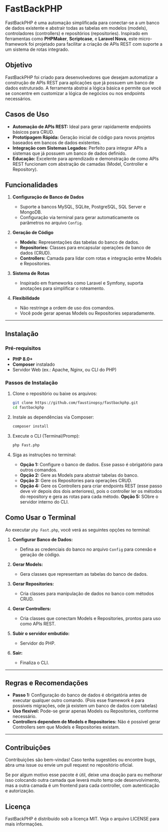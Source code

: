 # FastBackPHP

FastBackPHP é uma automação simplificada para conectar-se a um banco de dados existente e abstrair todas as tabelas em modelos (models), controladores (controllers) e repositórios (repositories). Inspirado em ferramentas como **PHPMaker**, **Scriptcase**, e **Laravel Nova**, este micro-framework foi projetado para facilitar a criação de APIs REST com suporte a um sistema de rotas integrado.

## Objetivo

FastBackPHP foi criado para desenvolvedores que desejam automatizar a construção de APIs REST para aplicações que já possuem um banco de dados estruturado. A ferramenta abstrai a lógica básica e permite que você se concentre em customizar a lógica de negócios ou nos endpoints necessários.

## Casos de Uso

- **Automação de APIs REST:** Ideal para gerar rapidamente endpoints básicos para CRUD.
- **Prototipagem Rápida:** Geração inicial de código para novos projetos baseados em bancos de dados existentes.
- **Integração com Sistemas Legados:** Perfeito para integrar APIs a sistemas que já possuem um banco de dados definido.
- **Educação:** Excelente para aprendizado e demonstração de como APIs REST funcionam com abstração de camadas (Model, Controller e Repository).

## Funcionalidades

1. **Configuração de Banco de Dados**
    - Suporte a bancos MySQL, SQLite, PostgreSQL, SQL Server e MongoDB.
    - Configuração via terminal para gerar automaticamente os parâmetros no arquivo `Config`.

2. **Geração de Código**
    - **Models:** Representações das tabelas do banco de dados.
    - **Repositories:** Classes para encapsular operações de banco de dados (CRUD).
    - **Controllers:** Camada para lidar com rotas e integração entre Models e Repositories.

3. **Sistema de Rotas**
    - Inspirado em frameworks como Laravel e Symfony, suporta anotações para simplificar o roteamento.

4. **Flexibilidade**
    - Não restringe a ordem de uso dos comandos.
    - Você pode gerar apenas Models ou Repositories separadamente.

---

## Instalação

### Pré-requisitos
- **PHP 8.0+**
- **Composer** instalado
- Servidor Web (ex.: Apache, Nginx, ou CLI do PHP)

### Passos de Instalação

1. Clone o repositório ou baixe os arquivos:
    ```bash
    git clone https://github.com/faustinopsy/fastbackphp.git
    cd fastbackphp
    ```

2. Instale as dependências via Composer:
    ```bash
    composer install
    ```

3. Execute o CLI (Terminal/Promp):
    ```bash
    php Fast.php
    ```

4. Siga as instruções no terminal:
    - **Opção 1:** Configure o banco de dados. Esse passo é obrigatório para outros comandos.
    - **Opção 2:** Gere as Models para abstrair tabelas do banco.
    - **Opção 3:** Gere os Repositories para operações CRUD.
    - **Opção 4:** Gere os Controllers para criar endpoints REST (esse passo deve vir depois dos dois anteriores), pois o controller ler os métodos do repository e gera as rotas para cada método.
     **Opção 5:** SObre o servidor interno do CLI.


## Como Usar o Terminal

Ao executar `php Fast.php`, você verá as seguintes opções no terminal:

1. **Configurar Banco de Dados:**
   - Defina as credenciais do banco no arquivo `Config` para conexão e geração de código.

2. **Gerar Models:**
   - Gera classes que representam as tabelas do banco de dados.

3. **Gerar Repositories:**
   - Cria classes para manipulação de dados no banco com métodos CRUD.

4. **Gerar Controllers:**
   - Cria classes que conectam Models e Repositories, prontos para uso como APIs REST.

5. **Subir o servidor embutido:**
   - Servidor do PHP.

6. **Sair:**
   - Finaliza o CLI.

---

## Regras e Recomendações

- **Passo 1:** Configuração do banco de dados é obrigatória antes de executar qualquer outro comando.
(Pois esse framework é para possiveis migrações, ode já existem um banco de dados com tabelas)
- **Uso flexível:** Pode-se gerar apenas Models ou Repositories, conforme necessário.
- **Controllers dependem de Models e Repositories:** Não é possível gerar Controllers sem que Models e Repositories existam.

---

## Contribuições
Contribuições são bem-vindas! Caso tenha sugestões ou encontre bugs, abra uma issue ou envie um pull request no repositório oficial.

Se por algum motivo esse pacote é útil, deixe uma doação para eu melhorar isso colocando outra camada que leverá muito temp ode desenvolvimento, mas a outra camada é um frontend para cada controller, com autenticação e autorização.

## Licença
FastBackPHP é distribuído sob a licença MIT. Veja o arquivo LICENSE para mais informações.

